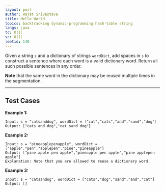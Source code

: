 ```yaml
---
layout: post
author: Rajat Srivastava
title: Hello World
topics: backtracking dynamic-programming hash-table string
langs: java
tc: O(1)
sc: O(1)
leetid: 140
---
```

Given a string `s` and a dictionary of strings `wordDict`, 
add spaces in `s` to construct a sentence where each word is a valid dictionary word. 
Return all such possible sentences in any order.

**Note** that the same word in the dictionary may be reused multiple times in the segmentation.

---

## Test Cases

**Example 1:** 
```
Input: s = "catsanddog", wordDict = ["cat","cats","and","sand","dog"]
Output: ["cats and dog","cat sand dog"]
```

**Example 2:** 
```
Input: s = "pineapplepenapple", wordDict = ["apple","pen","applepen","pine","pineapple"]
Output: ["pine apple pen apple","pineapple pen apple","pine applepen apple"]
Explanation: Note that you are allowed to reuse a dictionary word.
```

**Example 3:**
```
Input: s = "catsandog", wordDict = ["cats","dog","sand","and","cat"]
Output: []
```
